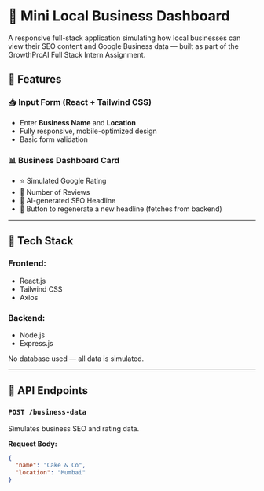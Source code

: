 # 💼 Mini Local Business Dashboard

A responsive full-stack application simulating how local businesses can view their SEO content and Google Business data — built as part of the GrowthProAI Full Stack Intern Assignment.

## 🧩 Features

### 📥 Input Form (React + Tailwind CSS)
- Enter **Business Name** and **Location**
- Fully responsive, mobile-optimized design
- Basic form validation

### 📊 Business Dashboard Card
- ⭐ Simulated Google Rating
- 📝 Number of Reviews
- 🧠 AI-generated SEO Headline
- 🔁 Button to regenerate a new headline (fetches from backend)

---

## 🔧 Tech Stack

### Frontend:
- React.js
- Tailwind CSS
- Axios

### Backend:
- Node.js
- Express.js

No database used — all data is simulated.

---

## 🔁 API Endpoints

### `POST /business-data`
Simulates business SEO and rating data.

**Request Body:**
```json
{
  "name": "Cake & Co",
  "location": "Mumbai"
}
